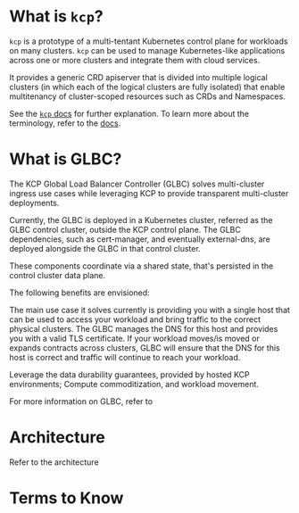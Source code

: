 # What is `kcp`?

`kcp` is a prototype of a multi-tentant Kubernetes control plane for workloads on many clusters. `kcp` can be used to manage Kubernetes-like applications across one or more clusters and integrate them with cloud services. 

It provides a generic CRD apiserver that is divided into multiple logical clusters (in which each of the logical clusters are fully isolated) that enable multitenancy of cluster-scoped resources such as CRDs and Namespaces. 

See the [`kcp` docs](https://github.com/Kuadrant/kcp) for further explanation. To learn more about the terminology, refer to the [docs](https://github.com/kcp-dev/kcp/blob/main/docs/terminology.md).


# What is GLBC?

The KCP Global Load Balancer Controller (GLBC) solves multi-cluster ingress use cases while leveraging KCP to provide transparent multi-cluster deployments.

Currently, the GLBC is deployed in a Kubernetes cluster, referred as the GLBC control cluster, outside the KCP control plane. The GLBC dependencies, such as cert-manager, and eventually external-dns, are deployed alongside the GLBC in that control cluster.

These components coordinate via a shared state, that's persisted in the control cluster data plane.

The following benefits are envisioned:

The main use case it solves currently is providing you with a single host that can be used to access your workload and bring traffic to the correct physical clusters. The GLBC manages the DNS for this host and provides you with a valid TLS certificate. If your workload moves/is moved or expands contracts across clusters, GLBC will ensure that the DNS for this host is correct and traffic will continue to reach your workload.

Leverage the data durability guarantees, provided by hosted KCP environments;
Compute commoditization, and workload movement.

For more information on GLBC, refer to 

# Architecture

Refer to the architecture 

# Terms to Know

